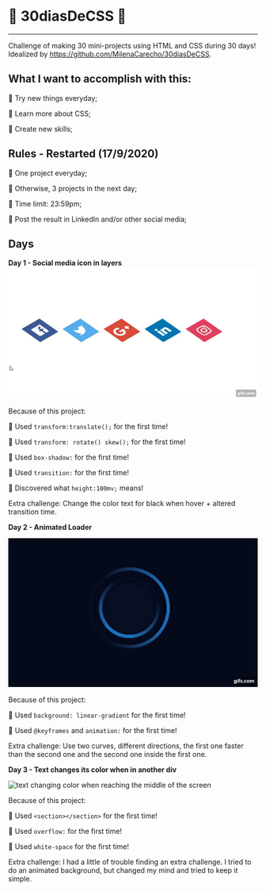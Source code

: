 # :turtle: 30diasDeCSS :turtle: 
----------------------------
Challenge of making 30 mini-projects using HTML and CSS during 30 days!
Idealized by  https://github.com/MilenaCarecho/30diasDeCSS.

## What I want to accomplish with this:
:cherry_blossom: Try new things everyday;

:cherry_blossom: Learn more about CSS;

:cherry_blossom: Create new skills;

## Rules - Restarted (17/9/2020)
:cherry_blossom: One project everyday;

:cherry_blossom: Otherwise, 3 projects in the next day;

:cherry_blossom: Time limit: 23:59pm;

:cherry_blossom: Post the result in LinkedIn and/or other social media;

## Days
**Day 1 - Social media icon in layers**
![social media icons with layers](Images/day1.gif)

Because of this project:

:cherry_blossom: Used ```transform:translate();``` for the first time!

:cherry_blossom: Used ```transform: rotate() skew();``` for the first time!

:cherry_blossom: Used ```box-shadow:``` for the first time!

:cherry_blossom: Used ```transition:``` for the first time!

:cherry_blossom: Discovered what ```height:100mv;``` means!

Extra challenge:
Change the color text for black when hover + altered transition time.

**Day 2 - Animated Loader**

![animated loader rotating](Images/day2.gif)

Because of this project:

:cherry_blossom: Used ```background: linear-gradient``` for the first time!

:cherry_blossom: Used ```@keyframes``` and ```animation:``` for the first time!


Extra challenge:
Use two curves, different directions, the first one faster than the second one and the second one inside the first one.


**Day 3 - Text changes its color when in another div**

![text changing color when reaching the middle of the screen](Images/day3.gif)

Because of this project:

:cherry_blossom: Used ```<section></section>``` for the first time!

:cherry_blossom: Used ```overflow:``` for the first time!

:cherry_blossom: Used ```white-space``` for the first time!

Extra challenge:
I had a little of trouble finding an extra challenge. I tried to do an animated background, but changed my mind and tried to keep it simple.
